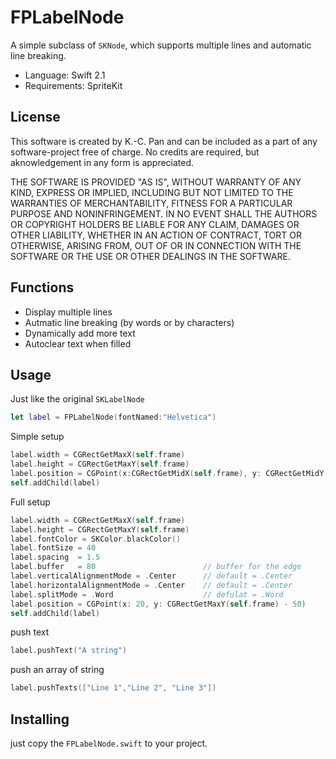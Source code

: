 
# FPLabelNode

A simple subclass of ```SKNode```, which supports multiple lines and automatic line breaking.

* Language: Swift 2.1
* Requirements: SpriteKit

## License

This software is created by K.-C. Pan and can be included as a part of any software-project free of charge. No credits are required, but aknowledgement in any form is appreciated.

THE SOFTWARE IS PROVIDED "AS IS", WITHOUT WARRANTY OF ANY KIND, EXPRESS OR IMPLIED, INCLUDING BUT NOT LIMITED TO THE WARRANTIES OF MERCHANTABILITY, FITNESS FOR A PARTICULAR PURPOSE AND NONINFRINGEMENT. IN NO EVENT SHALL THE AUTHORS OR COPYRIGHT HOLDERS BE LIABLE FOR ANY CLAIM, DAMAGES OR OTHER LIABILITY, WHETHER IN AN ACTION OF CONTRACT, TORT OR OTHERWISE, ARISING FROM, OUT OF OR IN CONNECTION WITH THE SOFTWARE OR THE USE OR OTHER DEALINGS IN THE SOFTWARE.

## Functions

* Display multiple lines
* Autmatic line breaking (by words or by characters)
* Dynamically add more text
* Autoclear text when filled

## Usage

Just like the original ```SKLabelNode```

```swift
let label = FPLabelNode(fontNamed:"Helvetica")
```

Simple setup

```swift
label.width = CGRectGetMaxX(self.frame)
label.height = CGRectGetMaxY(self.frame)
label.position = CGPoint(x:CGRectGetMidX(self.frame), y: CGRectGetMidY(self.frame)
self.addChild(label)

```

Full setup 

```swift
label.width = CGRectGetMaxX(self.frame)
label.height = CGRectGetMaxY(self.frame)
label.fontColor = SKColor.blackColor()
label.fontSize = 40
label.spacing  = 1.5
label.buffer   = 80                        // buffer for the edge
label.verticalAlignmentMode = .Center      // default = .Center
label.horizontalAlignmentMode = .Center    // default = .Center
label.splitMode = .Word                    // defulat = .Word
label.position = CGPoint(x: 20, y: CGRectGetMaxY(self.frame) - 50)
self.addChild(label)
```

push text

```swift
label.pushText("A string")
```

push an array of string

```swift
label.pushTexts(["Line 1","Line 2", "Line 3"])
```

## Installing

just copy the ```FPLabelNode.swift``` to your project.
 
